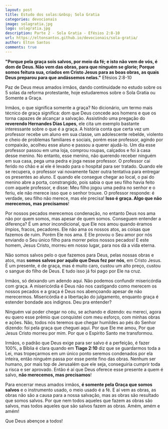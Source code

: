 ```yaml
---
layout: post
title: Estudo dos solas:&nbsp; Sola Gratia
categories: devocionais
image: solagratia.jpg
logo: solagratia.jpg
description: Parte 2 - Sola Gratia - Efésios 2:8-10
url: https://eltonsantos.github.io/devocionais/sola-gratia/
author: Elton Santos
comments: true
---
```


__"Porque pela graça sois salvos, por meio da fé; e isto não vem de vós, é dom de Deus. Não vem das obras, para que ninguém se glorie; Porque somos feitura sua, criados em Cristo Jesus para as boas obras, as quais Deus preparou para que andássemos nelas."__
  Efésios 2:8-10

<p class="intro"><span class="dropcap">P</span>az de Deus meus amados irmãos, dando continuidade no estudo sobre os 5 solas da reforma protestante, hoje estudaremos sobre o Sola Gratia ou Somente a Graça.</p>

Irmãos, o que significa somente a graça? No dicionário, um termo mais técnico de graça significa: dom que Deus concede aos homens e que os torna capazes de alcançar a salvação. Assistindo uma pregação do __reverendo Hernandes Dias Lopes__, ele cita um exemplo bastante interessante sobre o que é a graça. A história conta que certa vez um professor recebe um aluno em sua classe, um adolescente rebelde, violento e cheio de problemas familiares e sociais, porém esse professor, agindo por compaixão, acolheu esse aluno e passou a querer ajudá-lo. Um dia esse professor passou em uma loja, comprou roupas, calçados e foi à casa desse menino. No entanto, esse menino, não querendo receber ninguém em sua casa, pega uma pedra e joga nesse professor. O professor cai ferido no chão e aí ele é levado para o hospital para ser tratado. Quando ele se recupera, o professor vai novamente fazer outra tentativa para entregar os presentes ao aluno. E quando ele consegue chegar ao local, o pai do menino abre a porta, constrangido, pois sabia o que seu filho havia feito com aquele professor, e disse: Meu filho jogou uma pedra no senhor e o feriu, ele não merece isso que o senhor trouxe. O professor responde: é verdade, seu filho não merece, mas ele precisa! **Isso é graça. Algo que não merecemos, mas precisamos**!

Por nossos pecados merecemos condenação, no entanto Deus nos ama não por quem somos, mas apesar de quem somos. Conseguem entender a diferença? É um amor incondicional, que Ele nos amou quando éramos ímpios, fracos, pecadores. Ele não ama os nossos atos, as coisas que fazemos de ruim. Porém Ele nos ama. E Ele provou o Seu amor por nós enviando o Seu único filho para morrer pelos nossos pecados! E este homem, Jesus Cristo, morreu em nosso lugar, para nos dá a vida eterna.

Não somos salvos pelo o que fazemos para Deus, pelas nossas obras e atos, mas **somos salvos por aquilo que Deus fez por nós**, em Cristo Jesus. É um presente, é de graça, mas é muito caro, custou um alto preço, custou o sangue do filho de Deus. E tudo isso já foi pago por Ele na cruz.

Irmãos, só deixando um adendo aqui. Não podemos confundir misericórdia com graça. A misericórdia é Deus não nos castigando como merecem os nossos pecados e a graça é Deus nos abençoando apesar de não merecermos. Misericórdia é a libertação do julgamento, enquanto graça é estender bondade aos indignos. Deu pra entender?

Ninguém vai poder chegar no céu, se achando e dizendo: eu mereci, agora eu quero esse prêmio que conquistei com meu esforço, com minhas obras e ações. Não, todos nós teremos que chegar humildes ao pés do Senhor dizendo: foi pela graça que cheguei aqui. Por que Ele me amou, Por que Jesus Cristo morreu por mim. Por que o Espírito Santo me transformou.

Irmãos, o padrão que Deus exige para ser salvo é a perfeição, é fazer 100%, a Bíblia é clara quando em __Tiago 2:10__ diz que se guardarmos toda a Lei, mas tropeçarmos em um único ponto seremos condenados por ela inteira, então ninguém passa por esse pente fino das obras. Nenhum ser humano, por mais top de Jerusalém que ele seja, conseguiria cumprir toda a risca e ser aprovado. Então é aí que Deus oferece esse presente a quem é salvo, **não merecemos, mas precisamos**!

Para encerrar meus amados irmãos, **é somente pela Graça que somos salvos** e o instrumento usado, o meio usado é a fé. E aí vem as obras, as obras não são a causa para a nossa salvação, mas as obras são resultado que somos salvos. Por que nem todos aqueles que fazem as obras são salvos, mas todos aqueles que são salvos fazem as obras. Amém, amém e amém!

Que Deus abençoe a todos!